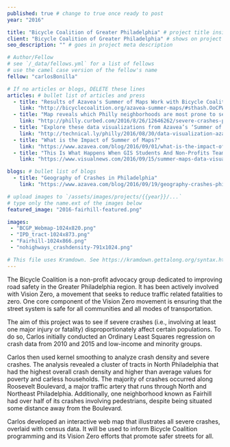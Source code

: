 ```yaml
---
published: true # change to true once ready to post
year: "2016"

title: "Bicycle Coalition of Greater Philadelphia" # project title inside quotes
client: "Bicycle Coalition of Greater Philadelphia" # shows on project list page
seo_description: "" # goes in project meta description

# Author/Fellow
# see `/_data/fellows.yml` for a list of fellows
# use the camel case version of the fellow's name
fellow: "carlosBonilla"

# If no articles or blogs, DELETE these lines
articles: # bullet list of articles and press
  - title: "Results of Azavea's Summer of Maps Work with Bicycle Coalition"
    link: "http://bicyclecoalition.org/azavea-summer-maps/#sthash.OoCPWYBi.dpbs"
  - title: "Map reveals which Philly neighborhoods are most prone to severe crashes"
    link: "http://philly.curbed.com/2016/8/26/12646262/severe-crashes-philadelphia-map-by-neighborhood"
  - title: "Explore these data visualizations from Azavea’s ‘Summer of Maps’ program"
    link: "http://technical.ly/philly/2016/08/30/data-visualization-azavea-summer-of-maps-fellowship/"
  - title: "What is the Impact of Summer of Maps?"
    link: "https://www.azavea.com/blog/2016/09/01/what-is-the-impact-of-summer-of-maps/"
  - title: "This Is What Happens When GIS Students And Non-Profits Team Up"
    link: "https://www.visualnews.com/2016/09/15/summer-maps-data-visualization/"

blogs: # bullet list of blogs
  - title: "Geography of Crashes in Philadelphia"
    link: "https://www.azavea.com/blog/2016/09/19/geography-crashes-philadelphia/"

# upload images to `/assets/images/projects/{{year}}/...`
# type only the name.ext of the images below
featured_image: "2016-fairhill-featured.png"

images:
 - "BCGP_Webmap-1024x820.png"
 - "IPD_tract-1024x873.png"
 - "Fairhill-1024x866.png"
 - "nohighways_crashdensity-791x1024.png"

# This file uses Kramdown. See https://kramdown.gettalong.org/syntax.html for syntax
---
```

The Bicycle Coalition is a non-profit advocacy group dedicated to improving road safety in the Greater Philadelphia region. It has been actively involved with Vision Zero, a movement that seeks to reduce traffic related fatalities to zero. One core component of the Vision Zero movement is ensuring that the street system is safe for all communities and all modes of transportation.

The aim of this project was to see if severe crashes (i.e., involving at least one major injury or fatality) disproportionately affect certain populations. To do so, Carlos initially conducted an Ordinary Least Squares regression on crash data from 2010 and 2015 and low-income and minority groups.

Carlos then used kernel smoothing to analyze crash density and severe crashes. The analysis revealed a cluster of tracts in North Philadelphia that had the highest overall crash density and higher than average values for poverty and carless households. The majority of crashes occurred along Roosevelt Boulevard, a major traffic artery that runs through North and Northeast Philadelphia. Additionally, one neighborhood known as Fairhill had over half of its crashes involving pedestrians, despite being situated some distance away from the Boulevard.

Carlos developed an interactive web map that illustrates all severe crashes, overlaid with census data. It will be used to inform Bicycle Coalition programming and its Vision Zero efforts that promote safer streets for all.